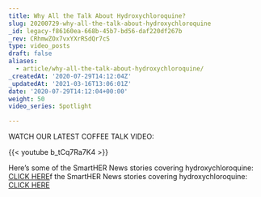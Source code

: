 ```yaml
---
title: Why All the Talk About Hydroxychloroquine?
slug: 20200729-why-all-the-talk-about-hydroxychloroquine
_id: legacy-f86160ea-668b-45b7-bd56-daf220df267b
_rev: CRhmwZOx7vxYXrRSdQr7cS
type: video_posts
draft: false
aliases:
  - article/why-all-the-talk-about-hydroxychloroquine/
_createdAt: '2020-07-29T14:12:04Z'
_updatedAt: '2021-03-16T13:06:01Z'
date: '2020-07-29T14:12:04+00:00'
weight: 50
video_series: Spotlight

---
```

WATCH OUR LATEST COFFEE TALK VIDEO:

{{< youtube b_tCq7Ra7K4 >}}

Here’s some of the SmartHER News stories covering hydroxychloroquine: [CLICK HERE](https://smarthernews.com/?s=hydroxychloroquine)f the SmartHER News stories covering hydroxychloroquine: [CLICK HERE](https://smarthernews.com/?s=hydroxychloroquine)